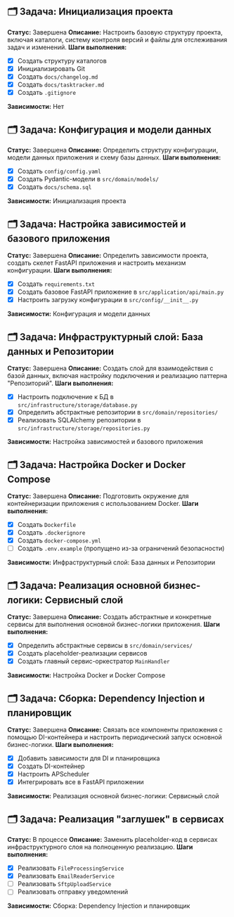 ## 🗂️ Задача: Инициализация проекта

**Статус:** Завершена
**Описание:** Настроить базовую структуру проекта, включая каталоги, систему контроля версий и файлы для отслеживания задач и изменений.
**Шаги выполнения:**
- [x] Создать структуру каталогов
- [x] Инициализировать Git
- [x] Создать `docs/changelog.md`
- [x] Создать `docs/tasktracker.md`
- [x] Создать `.gitignore`

**Зависимости:** Нет

## 🗂️ Задача: Конфигурация и модели данных

**Статус:** Завершена
**Описание:** Определить структуру конфигурации, модели данных приложения и схему базы данных.
**Шаги выполнения:**
- [x] Создать `config/config.yaml`
- [x] Создать Pydantic-модели в `src/domain/models/`
- [x] Создать `docs/schema.sql`

**Зависимости:** Инициализация проекта

## 🗂️ Задача: Настройка зависимостей и базового приложения

**Статус:** Завершена
**Описание:** Определить зависимости проекта, создать скелет FastAPI приложения и настроить механизм конфигурации.
**Шаги выполнения:**
- [x] Создать `requirements.txt`
- [x] Создать базовое FastAPI приложение в `src/application/api/main.py`
- [x] Настроить загрузку конфигурации в `src/config/__init__.py`

**Зависимости:** Конфигурация и модели данных

## 🗂️ Задача: Инфраструктурный слой: База данных и Репозитории

**Статус:** Завершена
**Описание:** Создать слой для взаимодействия с базой данных, включая настройку подключения и реализацию паттерна "Репозиторий".
**Шаги выполнения:**
- [x] Настроить подключение к БД в `src/infrastructure/storage/database.py`
- [x] Определить абстрактные репозитории в `src/domain/repositories/`
- [x] Реализовать SQLAlchemy репозитории в `src/infrastructure/storage/repositories.py`

**Зависимости:** Настройка зависимостей и базового приложения

## 🗂️ Задача: Настройка Docker и Docker Compose

**Статус:** Завершена
**Описание:** Подготовить окружение для контейнеризации приложения с использованием Docker.
**Шаги выполнения:**
- [x] Создать `Dockerfile`
- [x] Создать `.dockerignore`
- [x] Создать `docker-compose.yml`
- [ ] Создать `.env.example` (пропущено из-за ограничений безопасности)

**Зависимости:** Инфраструктурный слой: База данных и Репозитории

## 🗂️ Задача: Реализация основной бизнес-логики: Сервисный слой

**Статус:** Завершена
**Описание:** Создать абстрактные и конкретные сервисы для выполнения основной бизнес-логики приложения.
**Шаги выполнения:**
- [x] Определить абстрактные сервисы в `src/domain/services/`
- [x] Создать placeholder-реализации сервисов
- [x] Создать главный сервис-оркестратор `MainHandler`

**Зависимости:** Настройка Docker и Docker Compose

## 🗂️ Задача: Сборка: Dependency Injection и планировщик

**Статус:** Завершена
**Описание:** Связать все компоненты приложения с помощью DI-контейнера и настроить периодический запуск основной бизнес-логики.
**Шаги выполнения:**
- [x] Добавить зависимости для DI и планировщика
- [x] Создать DI-контейнер
- [x] Настроить APScheduler
- [x] Интегрировать все в FastAPI приложении

**Зависимости:** Реализация основной бизнес-логики: Сервисный слой

## 🗂️ Задача: Реализация "заглушек" в сервисах

**Статус:** В процессе
**Описание:** Заменить placeholder-код в сервисах инфраструктурного слоя на полноценную реализацию.
**Шаги выполнения:**
- [x] Реализовать `FileProcessingService`
- [x] Реализовать `EmailReaderService`
- [ ] Реализовать `SftpUploadService`
- [ ] Реализовать отправку уведомлений

**Зависимости:** Сборка: Dependency Injection и планировщик
